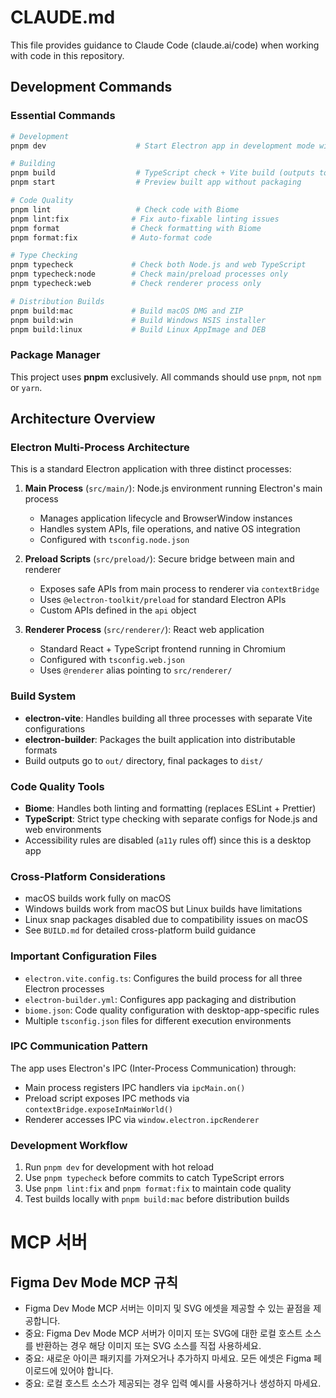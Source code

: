 # CLAUDE.md

This file provides guidance to Claude Code (claude.ai/code) when working with code in this repository.

## Development Commands

### Essential Commands
```bash
# Development
pnpm dev                    # Start Electron app in development mode with hot reload

# Building
pnpm build                  # TypeScript check + Vite build (outputs to out/)
pnpm start                  # Preview built app without packaging

# Code Quality
pnpm lint                   # Check code with Biome
pnpm lint:fix              # Fix auto-fixable linting issues
pnpm format                # Check formatting with Biome
pnpm format:fix            # Auto-format code

# Type Checking
pnpm typecheck             # Check both Node.js and web TypeScript
pnpm typecheck:node        # Check main/preload processes only
pnpm typecheck:web         # Check renderer process only

# Distribution Builds
pnpm build:mac             # Build macOS DMG and ZIP
pnpm build:win             # Build Windows NSIS installer
pnpm build:linux           # Build Linux AppImage and DEB
```

### Package Manager
This project uses **pnpm** exclusively. All commands should use `pnpm`, not `npm` or `yarn`.

## Architecture Overview

### Electron Multi-Process Architecture
This is a standard Electron application with three distinct processes:

1. **Main Process** (`src/main/`): Node.js environment running Electron's main process
   - Manages application lifecycle and BrowserWindow instances
   - Handles system APIs, file operations, and native OS integration
   - Configured with `tsconfig.node.json`

2. **Preload Scripts** (`src/preload/`): Secure bridge between main and renderer
   - Exposes safe APIs from main process to renderer via `contextBridge`
   - Uses `@electron-toolkit/preload` for standard Electron APIs
   - Custom APIs defined in the `api` object

3. **Renderer Process** (`src/renderer/`): React web application
   - Standard React + TypeScript frontend running in Chromium
   - Configured with `tsconfig.web.json`
   - Uses `@renderer` alias pointing to `src/renderer/`

### Build System
- **electron-vite**: Handles building all three processes with separate Vite configurations
- **electron-builder**: Packages the built application into distributable formats
- Build outputs go to `out/` directory, final packages to `dist/`

### Code Quality Tools
- **Biome**: Handles both linting and formatting (replaces ESLint + Prettier)
- **TypeScript**: Strict type checking with separate configs for Node.js and web environments
- Accessibility rules are disabled (`a11y` rules off) since this is a desktop app

### Cross-Platform Considerations
- macOS builds work fully on macOS
- Windows builds work from macOS but Linux builds have limitations
- Linux snap packages disabled due to compatibility issues on macOS
- See `BUILD.md` for detailed cross-platform build guidance

### Important Configuration Files
- `electron.vite.config.ts`: Configures the build process for all three Electron processes
- `electron-builder.yml`: Configures app packaging and distribution
- `biome.json`: Code quality configuration with desktop-app-specific rules
- Multiple `tsconfig.json` files for different execution environments

### IPC Communication Pattern
The app uses Electron's IPC (Inter-Process Communication) through:
- Main process registers IPC handlers via `ipcMain.on()`
- Preload script exposes IPC methods via `contextBridge.exposeInMainWorld()`
- Renderer accesses IPC via `window.electron.ipcRenderer`

### Development Workflow
1. Run `pnpm dev` for development with hot reload
2. Use `pnpm typecheck` before commits to catch TypeScript errors
3. Use `pnpm lint:fix` and `pnpm format:fix` to maintain code quality
4. Test builds locally with `pnpm build:mac` before distribution builds

# MCP 서버
## Figma Dev Mode MCP 규칙
  - Figma Dev Mode MCP 서버는 이미지 및 SVG 에셋을 제공할 수 있는 끝점을 제공합니다.
  - 중요: Figma Dev Mode MCP 서버가 이미지 또는 SVG에 대한 로컬 호스트 소스를 반환하는 경우 해당 이미지 또는 SVG 소스를 직접 사용하세요.
  - 중요: 새로운 아이콘 패키지를 가져오거나 추가하지 마세요. 모든 에셋은 Figma 페이로드에 있어야 합니다.
  - 중요: 로컬 호스트 소스가 제공되는 경우 입력 예시를 사용하거나 생성하지 마세요.
